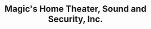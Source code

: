 ---
title: "Magic's Home Theater, Sound and Security, Inc."
url: /wayne/magics-home-theater-sound-and-security-inc/
shop: Elektronik
---